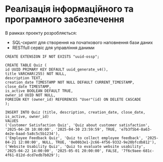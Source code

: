 
# Реалізація інформаційного та програмного забезпечення

В рамках проекту розробляється:

- SQL-скрипт для створення на початкового наповнення бази даних
- RESTfull сервіс для управління даними
```
CREATE EXTENSION IF NOT EXISTS "uuid-ossp";

CREATE TABLE Quiz (
id UUID PRIMARY KEY DEFAULT uuid_generate_v4(),
title VARCHAR(255) NOT NULL,
description TEXT,
creation_date TIMESTAMP NOT NULL DEFAULT CURRENT_TIMESTAMP,
close_date TIMESTAMP,
is_active BOOLEAN DEFAULT TRUE,
owner_id UUID NOT NULL,
FOREIGN KEY (owner_id) REFERENCES "User"(id) ON DELETE CASCADE
);
```
```
INSERT INTO Quiz (title, description, creation_date, close_date, is_active, owner_id)
VALUES
('Customer Satisfaction Quiz', 'Quiz about customer satisfaction', '2025-04-20 10:00:00', '2025-04-30 23:59:59', TRUE, 'e7b3f5b4-8a63-4e2e-baad-5a8c5c5b1234'),
('Employee Feedback Quiz', 'Quiz to collect employee feedback', '2025-04-21 12:00:00', NULL, TRUE, '0e00b3e1-2c66-4f56-9332-9e20bfcdb812'),
('Website Usability Quiz', 'Quiz to evaluate website usability', '2025-04-22 14:00:00', '2025-05-01 20:00:00', FALSE, '7f6c9aee-681c-4f61-812d-dcd7edb7b029');

```



